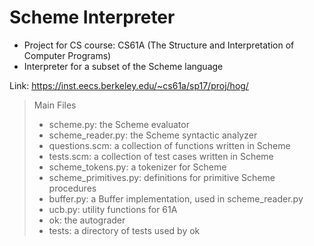 # Scheme Interpreter

- Project for CS course: CS61A (The Structure and Interpretation of Computer Programs)
- Interpreter for a subset of the Scheme language

Link: https://inst.eecs.berkeley.edu/~cs61a/sp17/proj/hog/

> Main Files
> - scheme.py: the Scheme evaluator
> - scheme_reader.py: the Scheme syntactic analyzer
> - questions.scm: a collection of functions written in Scheme
> - tests.scm: a collection of test cases written in Scheme
> - scheme_tokens.py: a tokenizer for Scheme
> - scheme_primitives.py: definitions for primitive Scheme procedures
> - buffer.py: a Buffer implementation, used in scheme_reader.py
> - ucb.py: utility functions for 61A
> - ok: the autograder
> - tests: a directory of tests used by ok
